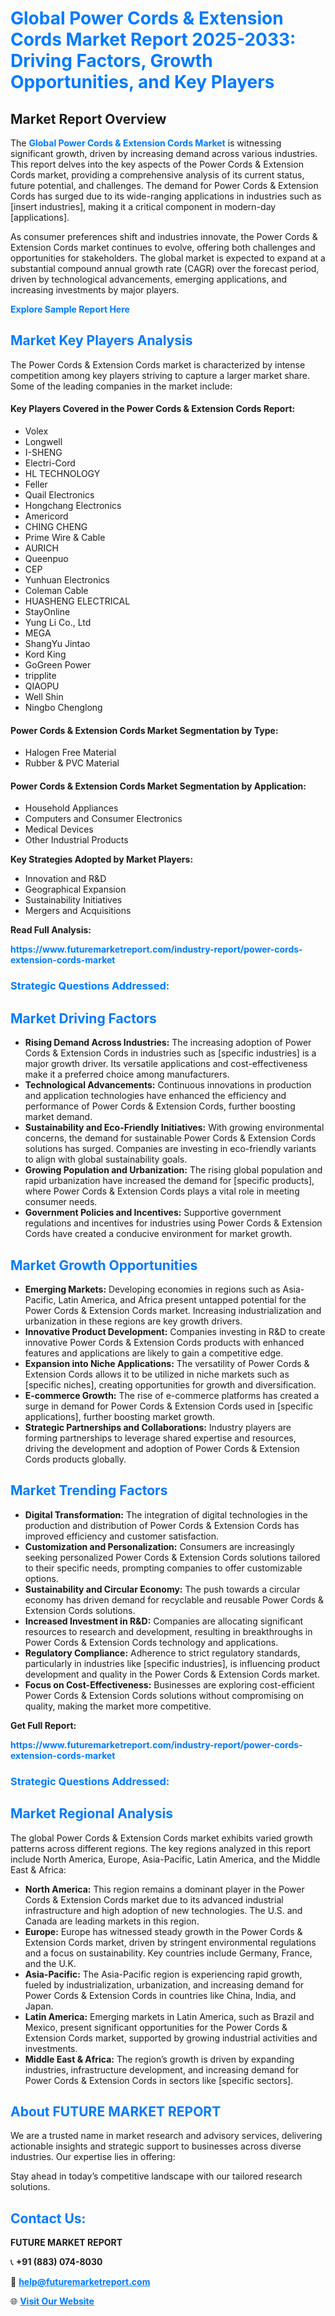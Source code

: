 <h1 style="color: #007BFF;">Global Power Cords & Extension Cords Market Report 2025-2033: Driving Factors, Growth Opportunities, and Key Players</h1>

<section id="overview">
<h2>Market Report Overview</h2>
<p>The <a href="https://www.futuremarketreport.com/industry-report/power-cords-extension-cords-market" style="color: #007BFF; text-decoration: none;"><strong>Global Power Cords & Extension Cords Market</strong></a> is witnessing significant growth, driven by increasing demand across various industries. This report delves into the key aspects of the Power Cords & Extension Cords market, providing a comprehensive analysis of its current status, future potential, and challenges. The demand for Power Cords & Extension Cords has surged due to its wide-ranging applications in industries such as [insert industries], making it a critical component in modern-day [applications].</p>
<p>As consumer preferences shift and industries innovate, the Power Cords & Extension Cords market continues to evolve, offering both challenges and opportunities for stakeholders. The global market is expected to expand at a substantial compound annual growth rate (CAGR) over the forecast period, driven by technological advancements, emerging applications, and increasing investments by major players.</p>
</section>

<section id="overview">
<p><a href="https://www.futuremarketreport.com/request-sample/reportId=88839" style="color: #007BFF; text-decoration: none;"><strong>Explore Sample Report Here</strong></a></p>
</section>

<section id="key-players">
<h2 style="color: #007BFF;">Market Key Players Analysis</h2>
<p>The Power Cords & Extension Cords market is characterized by intense competition among key players striving to capture a larger market share. Some of the leading companies in the market include:</p>
<h4>Key Players Covered in the Power Cords & Extension Cords Report:</h4>
<ul><li>Volex</li><li>Longwell</li><li>I-SHENG</li><li>Electri-Cord</li><li>HL TECHNOLOGY</li><li>Feller</li><li>Quail Electronics</li><li>Hongchang Electronics</li><li>Americord</li><li>CHING CHENG</li><li>Prime Wire &amp; Cable</li><li>AURICH</li><li>Queenpuo</li><li>CEP</li><li>Yunhuan Electronics</li><li>Coleman Cable</li><li>HUASHENG ELECTRICAL</li><li>StayOnline</li><li>Yung Li Co., Ltd</li><li>MEGA</li><li>ShangYu Jintao</li><li>Kord King</li><li>GoGreen Power</li><li>tripplite</li><li>QIAOPU</li><li>Well Shin</li><li>Ningbo Chenglong</li></ul>
<h4>Power Cords & Extension Cords Market Segmentation by Type:</h4>
<ul><li>Halogen Free Material</li><li>Rubber &amp; PVC Material</li></ul>

<h4>Power Cords & Extension Cords Market Segmentation by Application:</h4>
<ul><li>Household Appliances</li><li>Computers and Consumer Electronics</li><li>Medical Devices</li><li>Other Industrial Products</li></ul>
<p><strong>Key Strategies Adopted by Market Players:</strong></p>
<ul>
<li>Innovation and R&D</li>
<li>Geographical Expansion</li>
<li>Sustainability Initiatives</li>
<li>Mergers and Acquisitions</li>
</ul>
</section>

<section>
<p><strong>Read Full Analysis: </strong></p><a href="https://www.futuremarketreport.com/industry-report/power-cords-extension-cords-market" style="color: #007BFF; text-decoration: none;"><strong>https://www.futuremarketreport.com/industry-report/power-cords-extension-cords-market</strong></a>
<h3 style="color: #007BFF;">Strategic Questions Addressed:</h3>
</section>

<section id="driving-factors">
<h2 style="color: #007BFF;">Market Driving Factors</h2>
<ul>
<li><strong>Rising Demand Across Industries:</strong> The increasing adoption of Power Cords & Extension Cords in industries such as [specific industries] is a major growth driver. Its versatile applications and cost-effectiveness make it a preferred choice among manufacturers.</li>
<li><strong>Technological Advancements:</strong> Continuous innovations in production and application technologies have enhanced the efficiency and performance of Power Cords & Extension Cords, further boosting market demand.</li>
<li><strong>Sustainability and Eco-Friendly Initiatives:</strong> With growing environmental concerns, the demand for sustainable Power Cords & Extension Cords solutions has surged. Companies are investing in eco-friendly variants to align with global sustainability goals.</li>
<li><strong>Growing Population and Urbanization:</strong> The rising global population and rapid urbanization have increased the demand for [specific products], where Power Cords & Extension Cords plays a vital role in meeting consumer needs.</li>
<li><strong>Government Policies and Incentives:</strong> Supportive government regulations and incentives for industries using Power Cords & Extension Cords have created a conducive environment for market growth.</li>
</ul>
</section>

<section id="growth-opportunities">
<h2 style="color: #007BFF;">Market Growth Opportunities</h2>
<ul>
<li><strong>Emerging Markets:</strong> Developing economies in regions such as Asia-Pacific, Latin America, and Africa present untapped potential for the Power Cords & Extension Cords market. Increasing industrialization and urbanization in these regions are key growth drivers.</li>
<li><strong>Innovative Product Development:</strong> Companies investing in R&D to create innovative Power Cords & Extension Cords products with enhanced features and applications are likely to gain a competitive edge.</li>
<li><strong>Expansion into Niche Applications:</strong> The versatility of Power Cords & Extension Cords allows it to be utilized in niche markets such as [specific niches], creating opportunities for growth and diversification.</li>
<li><strong>E-commerce Growth:</strong> The rise of e-commerce platforms has created a surge in demand for Power Cords & Extension Cords used in [specific applications], further boosting market growth.</li>
<li><strong>Strategic Partnerships and Collaborations:</strong> Industry players are forming partnerships to leverage shared expertise and resources, driving the development and adoption of Power Cords & Extension Cords products globally.</li>
</ul>
</section>

<section id="trending-factors">
<h2 style="color: #007BFF;">Market Trending Factors</h2>
<ul>
<li><strong>Digital Transformation:</strong> The integration of digital technologies in the production and distribution of Power Cords & Extension Cords has improved efficiency and customer satisfaction.</li>
<li><strong>Customization and Personalization:</strong> Consumers are increasingly seeking personalized Power Cords & Extension Cords solutions tailored to their specific needs, prompting companies to offer customizable options.</li>
<li><strong>Sustainability and Circular Economy:</strong> The push towards a circular economy has driven demand for recyclable and reusable Power Cords & Extension Cords solutions.</li>
<li><strong>Increased Investment in R&D:</strong> Companies are allocating significant resources to research and development, resulting in breakthroughs in Power Cords & Extension Cords technology and applications.</li>
<li><strong>Regulatory Compliance:</strong> Adherence to strict regulatory standards, particularly in industries like [specific industries], is influencing product development and quality in the Power Cords & Extension Cords market.</li>
<li><strong>Focus on Cost-Effectiveness:</strong> Businesses are exploring cost-efficient Power Cords & Extension Cords solutions without compromising on quality, making the market more competitive.</li>
</ul>
</section>

<section>
<p><strong>Get Full Report: </strong></p><a href="https://www.futuremarketreport.com/industry-report/power-cords-extension-cords-market" style="color: #007BFF; text-decoration: none;"><strong>https://www.futuremarketreport.com/industry-report/power-cords-extension-cords-market</strong></a>
<h3 style="color: #007BFF;">Strategic Questions Addressed:</h3>
</section>


<section id="regional-analysis">
<h2 style="color: #007BFF;">Market Regional Analysis</h2>
<p>The global Power Cords & Extension Cords market exhibits varied growth patterns across different regions. The key regions analyzed in this report include North America, Europe, Asia-Pacific, Latin America, and the Middle East & Africa:</p>
<ul>
<li><strong>North America:</strong> This region remains a dominant player in the Power Cords & Extension Cords market due to its advanced industrial infrastructure and high adoption of new technologies. The U.S. and Canada are leading markets in this region.</li>
<li><strong>Europe:</strong> Europe has witnessed steady growth in the Power Cords & Extension Cords market, driven by stringent environmental regulations and a focus on sustainability. Key countries include Germany, France, and the U.K.</li>
<li><strong>Asia-Pacific:</strong> The Asia-Pacific region is experiencing rapid growth, fueled by industrialization, urbanization, and increasing demand for Power Cords & Extension Cords in countries like China, India, and Japan.</li>
<li><strong>Latin America:</strong> Emerging markets in Latin America, such as Brazil and Mexico, present significant opportunities for the Power Cords & Extension Cords market, supported by growing industrial activities and investments.</li>
<li><strong>Middle East & Africa:</strong> The region’s growth is driven by expanding industries, infrastructure development, and increasing demand for Power Cords & Extension Cords in sectors like [specific sectors].</li>
</ul>
</section>

<footer>
<h2 style="color: #007BFF;">About FUTURE MARKET REPORT</h2>
<p>We are a trusted name in market research and advisory services, delivering actionable insights and strategic support to businesses across diverse industries. Our expertise lies in offering:</p>

<p>Stay ahead in today’s competitive landscape with our tailored research solutions.</p>

<h2 style="color: #007BFF;">Contact Us:</h2>
<p><strong>FUTURE MARKET REPORT</strong></p>
<p>📞 <strong>+91 (883) 074-8030</strong></p>
<p>📧 <strong><a href="mailto:help@futuremarketreport.com" style="color: #007BFF;">help@futuremarketreport.com</a></strong></p>
<p>🌐 <strong><a href="https://www.futuremarketreport.com/" style="color: #007BFF;">Visit Our Website</a></strong></p>
</footer>